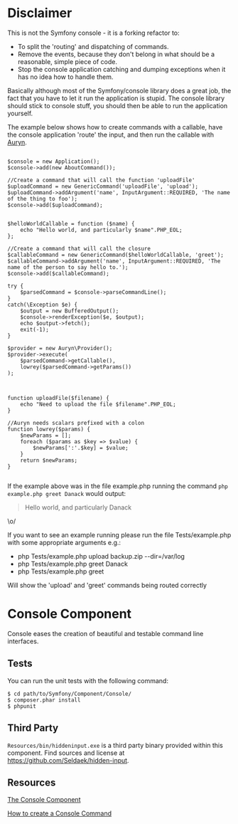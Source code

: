 
Disclaimer
==========

This is not the Symfony console - it is a forking refactor to:

* To split the 'routing' and dispatching of commands.
* Remove the events, because they don't belong in what should be a reasonable, simple piece of code.
* Stop the console application catching and dumping exceptions when it has no idea how to handle them.

Basically although most of the Symfony/console library does a great job, the fact that you have to let it run the application is stupid. The console library should stick to console stuff, you should then be able to run the application yourself.

The example below shows how to create commands with a callable, have the console application 'route' the input, and then run the callable with [Auryn](https://github.com/rdlowrey/Auryn).

```

$console = new Application();
$console->add(new AboutCommand());

//Create a command that will call the function 'uploadFile'
$uploadCommand = new GenericCommand('uploadFile', 'upload');
$uploadCommand->addArgument('name', InputArgument::REQUIRED, 'The name of the thing to foo');
$console->add($uploadCommand);


$helloWorldCallable = function ($name) {
    echo "Hello world, and particularly $name".PHP_EOL;
};

//Create a command that will call the closure
$callableCommand = new GenericCommand($helloWorldCallable, 'greet');
$callableCommand->addArgument('name', InputArgument::REQUIRED, 'The name of the person to say hello to.');
$console->add($callableCommand);

try {
    $parsedCommand = $console->parseCommandLine();
}
catch(\Exception $e) {
    $output = new BufferedOutput();
    $console->renderException($e, $output);
    echo $output->fetch();
    exit(-1);
}

$provider = new Auryn\Provider();
$provider->execute(
    $parsedCommand->getCallable(),
    lowrey($parsedCommand->getParams())
);



function uploadFile($filename) {
    echo "Need to upload the file $filename".PHP_EOL;
}

//Auryn needs scalars prefixed with a colon
function lowrey($params) {
    $newParams = [];
    foreach ($params as $key => $value) {
        $newParams[':'.$key] = $value;
    }
    return $newParams;
}


```

If the example above was in the file example.php running the command `php example.php greet Danack` would output:

> Hello world, and particularly Danack

\o/

If you want to see an example running please run the file Tests/example.php with some appropriate arguments e.g.:    

* php Tests/example.php upload backup.zip --dir=/var/log
* php Tests/example.php greet Danack
* php Tests/example.php greet

Will show the 'upload' and 'greet' commands being routed correctly


Console Component
=================

Console eases the creation of beautiful and testable command line interfaces.

Tests
-----

You can run the unit tests with the following command:

    $ cd path/to/Symfony/Component/Console/
    $ composer.phar install
    $ phpunit

Third Party
-----------

`Resources/bin/hiddeninput.exe` is a third party binary provided within this
component. Find sources and license at https://github.com/Seldaek/hidden-input.

Resources
---------

[The Console Component](http://symfony.com/doc/current/components/console.html)

[How to create a Console Command](http://symfony.com/doc/current/cookbook/console/console_command.html)
